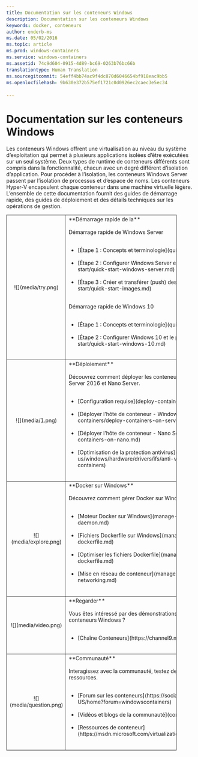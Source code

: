 ```yaml
---
title: Documentation sur les conteneurs Windows
description: Documentation sur les conteneurs Windows
keywords: docker, conteneurs
author: enderb-ms
ms.date: 05/02/2016
ms.topic: article
ms.prod: windows-containers
ms.service: windows-containers
ms.assetid: 74c9d604-0915-4d89-bc69-0263b76bc66b
translationtype: Human Translation
ms.sourcegitcommit: 54eff4bb74ac9f4dc870d6046654bf918eac9bb5
ms.openlocfilehash: 9b630e372b575ef1721c0d0926ec2caec3e5ec34

---
```


# Documentation sur les conteneurs Windows

Les conteneurs Windows offrent une virtualisation au niveau du système d’exploitation qui permet à plusieurs applications isolées d’être exécutées sur un seul système. Deux types de runtime de conteneurs différents sont compris dans la fonctionnalité, chacun avec un degré différent d’isolation d’application. Pour procéder à l’isolation, les conteneurs Windows Server passent par l’isolation de processus et d’espace de noms. Les conteneurs Hyper-V encapsulent chaque conteneur dans une machine virtuelle légère. L’ensemble de cette documentation fournit des guides de démarrage rapide, des guides de déploiement et des détails techniques sur les opérations de gestion.

<table border="1" style="background-color:FFFFCC;border-collapse:collapse;border:1px solid FFCC00;color:000000;width:90%" cellpadding="25" cellspacing="5">
<tr>
<td ><center>![](media/try.png)</center></td>
<td>**Démarrage rapide de la**<br /><br />
Démarrage rapide de Windows Server<br /><br />
<ul>
<li>[Étape 1 : Concepts et terminologie](quick-start/index.md)<br /><br /></li>
<li>[Étape 2 : Configurer Windows Server et le premier conteneur](quick-start/quick-start-windows-server.md)<br /><br /></li>
<li>[Étape 3 : Créer et transférer (push) des images de conteneur](quick-start/quick-start-images.md)<br /><br /></li>
</ul>
Démarrage rapide de Windows 10<br /><br />
<ul>
<li>[Étape 1 : Concepts et terminologie](quick-start/index.md)<br /><br /></li>
<li>[Étape 2 : Configurer Windows 10 et le premier conteneur](quick-start/quick-start-windows-10.md)<br /><br /></li>
</ul>
</td>
</tr>
<tr>
<td ><center>![](media/1.png)</center></td>
<td>**Déploiement**<br /><br />
Découvrez comment déployer les conteneurs Windows sur Windows Server 2016 et Nano Server.<br /><br />
<ul>
<li>[Configuration requise](deploy-containers/system-requirements.md)<br /><br /></li>
<li>[Déployer l’hôte de conteneur - Windows Server](deploy-containers/deploy-containers-on-server.md)<br /><br /></li>
<li>[Déployer l’hôte de conteneur - Nano Server](deploy-containers/deploy-containers-on-nano.md)<br /><br /></li>
<li>[Optimisation de la protection antivirus](https://msdn.microsoft.com/en-us/windows/hardware/drivers/ifs/anti-virus-optimization-for-windows-containers)<br /><br /></li>
</ul>
</td>
</tr>

<tr>
<td ><center>![](media/explore.png)</center></td>
<td>**Docker sur Windows**<br /><br />
Découvrez comment gérer Docker sur Windows.<br /><br />
<ul>
<li>[Moteur Docker sur Windows](manage-docker/configure-docker-daemon.md)<br /><br /></li>
<li>[Fichiers Dockerfile sur Windows](manage-docker/manage-windows-dockerfile.md)<br /><br /></li>
<li>[Optimiser les fichiers Dockerfile](manage-docker/optimize-windows-dockerfile.md)<br /><br /></li>
<li>[Mise en réseau de conteneur](manage-containers/container-networking.md)<br /><br /></li>
</ul>
</td>
</tr>

<tr>
<td ><center>![](media/video.png)</center></td>
<td>**Regarder**<br /><br />
Vous êtes intéressé par des démonstrations et des interviews de l’équipe des conteneurs Windows ?<br /><br />
<ul>
<li>[Chaîne Conteneurs](https://channel9.msdn.com/Blogs/containers)</li>
</ul>
<br />
</td>
</tr>

<tr>
<td ><center>![](media/question.png)</center></td>
<td>**Communauté**<br /><br />
Interagissez avec la communauté, testez des exemples et trouvez d’autres ressources.<br /><br />
<ul>
<li>[Forum sur les conteneurs](https://social.msdn.microsoft.com/Forums/en-US/home?forum=windowscontainers)<br /><br /></li>
<li>[Vidéos et blogs de la communauté](communitylinks.md)<br /><br /></li>
<li>[Ressources de conteneur](https://msdn.microsoft.com/virtualization/community/community_overview)<br /><br /></li>
</ul>
</td>
</tr>
</table>



<!--HONumber=Jan17_HO4-->


